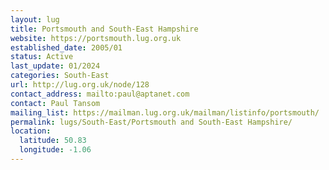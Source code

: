 ```yaml
---
layout: lug
title: Portsmouth and South-East Hampshire
website: https://portsmouth.lug.org.uk
established_date: 2005/01
status: Active
last_update: 01/2024
categories: South-East
url: http://lug.org.uk/node/128
contact_address: mailto:paul@aptanet.com
contact: Paul Tansom
mailing_list: https://mailman.lug.org.uk/mailman/listinfo/portsmouth/
permalink: lugs/South-East/Portsmouth and South-East Hampshire/
location:
  latitude: 50.83
  longitude: -1.06
---
```

